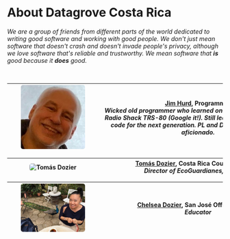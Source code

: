 # About Datagrove Costa Rica

_We are a group of friends from different parts of the world dedicated to writing good software and working with good people. We don't just mean software that doesn't crash and doesn't invade people's privacy, although we love software that's reliable and trustworthy. We mean software that <strong>is</strong> good because it <strong>does</strong> good._

<br />

|<div style="width: 200px"><img src="Jim Hurd.jpeg" alt="Jim Hurd" width="150" height="150" style="border-radius:5px"/></div>| <div style="width: 450px">[Jim Hurd](https://twitter.com/imoldfella), Programmer<br /> <strong>_Wicked old programmer who learned on teletype machines and Radio Shack TRS-80 (Google it!). Still learning and still building code for the next generation. PL and Database nerd, crypto aficionado._</strong></div>     |
:-------------------------------: | :-------------------:

|<div style="width: 200px"><img src="Tomás Dozier.jpeg" alt="Tomás Dozier" width="150" style="border-radius:5px"/></div>| <div style="width: 450px">[Tomás Dozier](https://twitter.com/datagrovecr), Costa Rica Country Director<br /> <strong>_Director of EcoGuardianes, Educator_</strong></div>   |
:-------------------------------: | :-------------------:

|<div style="width: 200px"><img src="Chelsea Dozier.jpeg" alt="Chelsea Dozier" width="150" style="border-radius:5px"/></div>|<div style="width: 450px">[Chelsea Dozier](https://twitter.com/datagrovecr), San José Office Manager<br /> <strong>_Educator_</strong></div>    |
:-------------------------------: | :-------------------:


